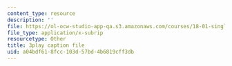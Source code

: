 ```yaml
---
content_type: resource
description: ''
file: https://ol-ocw-studio-app-qa.s3.amazonaws.com/courses/18-01-single-variable-calculus-fall-2006/a04bdf618fcc103d57bd4b6819cff3db_-MI0b4h3rS0.srt
file_type: application/x-subrip
resourcetype: Other
title: 3play caption file
uid: a04bdf61-8fcc-103d-57bd-4b6819cff3db
---
```

